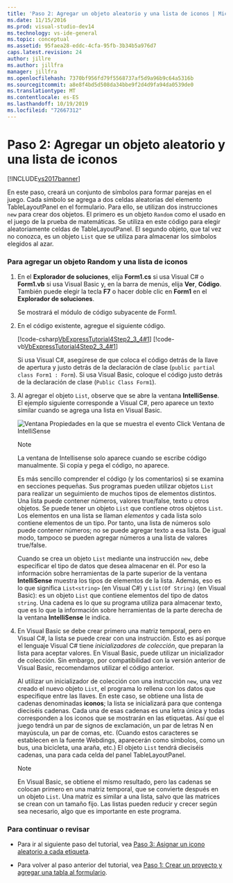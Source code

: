 ```yaml
---
title: 'Paso 2: Agregar un objeto aleatorio y una lista de iconos | Microsoft Docs'
ms.date: 11/15/2016
ms.prod: visual-studio-dev14
ms.technology: vs-ide-general
ms.topic: conceptual
ms.assetid: 95faea28-eddc-4cfa-95fb-3b34b5a976d7
caps.latest.revision: 24
author: jillre
ms.author: jillfra
manager: jillfra
ms.openlocfilehash: 7370bf956fd79f5568737af5d9a96b9c64a5316b
ms.sourcegitcommit: a8e8f4bd5d508da34bbe9f2d4d9fa94da0539de0
ms.translationtype: MT
ms.contentlocale: es-ES
ms.lasthandoff: 10/19/2019
ms.locfileid: "72667312"
---
```

# <a name="step-2-add-a-random-object-and-a-list-of-icons"></a>Paso 2: Agregar un objeto aleatorio y una lista de iconos
[!INCLUDE[vs2017banner](../includes/vs2017banner.md)]

En este paso, creará un conjunto de símbolos para formar parejas en el juego. Cada símbolo se agrega a dos celdas aleatorias del elemento TableLayoutPanel en el formulario. Para ello, se utilizan dos instrucciones `new` para crear dos objetos. El primero es un objeto `Random` como el usado en el juego de la prueba de matemáticas. Se utiliza en este código para elegir aleatoriamente celdas de TableLayoutPanel. El segundo objeto, que tal vez no conozca, es un objeto `List` que se utiliza para almacenar los símbolos elegidos al azar.

### <a name="to-add-a-random-object-and-a-list-of-icons"></a>Para agregar un objeto Random y una lista de iconos

1. En el **Explorador de soluciones**, elija **Form1.cs** si usa Visual C# o **Form1.vb** si usa Visual Basic y, en la barra de menús, elija **Ver**, **Código**. También puede elegir la tecla **F7** o hacer doble clic en **Form1** en el **Explorador de soluciones**.

     Se mostrará el módulo de código subyacente de Form1.

2. En el código existente, agregue el siguiente código.

     [!code-csharp[VbExpressTutorial4Step2_3_4#1](../snippets/csharp/VS_Snippets_VBCSharp/vbexpresstutorial4step2_3_4/cs/form1.cs#1)]
     [!code-vb[VbExpressTutorial4Step2_3_4#1](../snippets/visualbasic/VS_Snippets_VBCSharp/vbexpresstutorial4step2_3_4/vb/form1.vb#1)]

     Si usa Visual C#, asegúrese de que coloca el código detrás de la llave de apertura y justo detrás de la declaración de clase (`public partial class Form1 : Form`). Si usa Visual Basic, coloque el código justo detrás de la declaración de clase (`Public Class Form1`).

3. Al agregar el objeto `List`, observe que se abre la ventana **IntelliSense**. El ejemplo siguiente corresponde a Visual C#, pero aparece un texto similar cuando se agrega una lista en Visual Basic.

     ![Ventana Propiedades en la que se muestra el evento Click](../ide/media/express-listintellisense.png "Express_ListIntellisense") Ventana de IntelliSense

    > [!NOTE]
    > La ventana de Intellisense solo aparece cuando se escribe código manualmente. Si copia y pega el código, no aparece.

     Es más sencillo comprender el código (y los comentarios) si se examina en secciones pequeñas. Sus programas pueden utilizar objetos `List` para realizar un seguimiento de muchos tipos de elementos distintos. Una lista puede contener números, valores true/false, texto u otros objetos. Se puede tener un objeto `List` que contiene otros objetos `List`. Los elementos en una lista se llaman *elementos* y cada lista solo contiene elementos de un tipo. Por tanto, una lista de números solo puede contener números; no se puede agregar texto a esa lista. De igual modo, tampoco se pueden agregar números a una lista de valores true/false.

     Cuando se crea un objeto `List` mediante una instrucción `new`, debe especificar el tipo de datos que desea almacenar en él. Por eso la información sobre herramientas de la parte superior de la ventana **IntelliSense** muestra los tipos de elementos de la lista. Además, eso es lo que significa `List<string>` (en Visual C#) y `List(Of String)` (en Visual Basic): es un objeto `List` que contiene elementos del tipo de datos `string`. Una cadena es lo que su programa utiliza para almacenar texto, que es lo que la información sobre herramientas de la parte derecha de la ventana **IntelliSense** le indica.

4. En Visual Basic se debe crear primero una matriz temporal, pero en Visual C#, la lista se puede crear con una instrucción. Esto es así porque el lenguaje Visual C# tiene *inicializadores de colección*, que preparan la lista para aceptar valores. En Visual Basic, puede utilizar un inicializador de colección. Sin embargo, por compatibilidad con la versión anterior de Visual Basic, recomendamos utilizar el código anterior.

     Al utilizar un inicializador de colección con una instrucción `new`, una vez creado el nuevo objeto `List`, el programa lo rellena con los datos que especifique entre las llaves. En este caso, se obtiene una lista de cadenas denominadas **iconos**; la lista se inicializará para que contenga dieciséis cadenas. Cada una de esas cadenas es una letra única y todas corresponden a los iconos que se mostrarán en las etiquetas. Así que el juego tendrá un par de signos de exclamación, un par de letras N en mayúscula, un par de comas, etc. (Cuando estos caracteres se establecen en la fuente Webdings, aparecerán como símbolos, como un bus, una bicicleta, una araña, etc.) El objeto `List` tendrá dieciséis cadenas, una para cada celda del panel TableLayoutPanel.

    > [!NOTE]
    > En Visual Basic, se obtiene el mismo resultado, pero las cadenas se colocan primero en una matriz temporal, que se convierte después en un objeto `List`. Una matriz es similar a una lista, salvo que las matrices se crean con un tamaño fijo. Las listas pueden reducir y crecer según sea necesario, algo que es importante en este programa.

### <a name="to-continue-or-review"></a>Para continuar o revisar

- Para ir al siguiente paso del tutorial, vea [Paso 3: Asignar un icono aleatorio a cada etiqueta](../ide/step-3-assign-a-random-icon-to-each-label.md).

- Para volver al paso anterior del tutorial, vea [Paso 1: Crear un proyecto y agregar una tabla al formulario](../ide/step-1-create-a-project-and-add-a-table-to-your-form.md).
